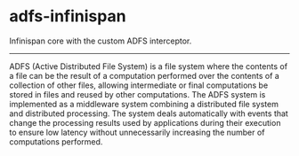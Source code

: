 adfs-infinispan
================

Infinispan core with the custom ADFS interceptor.

-----

ADFS (Active Distributed File System) is a file system where the contents of a file can be the result of a computation performed over the contents of a collection of other files, allowing intermediate or final computations be stored in files and reused by other computations. The ADFS system is implemented as a middleware system combining a distributed file system and distributed processing. The system deals automatically with events that change the processing results used by applications during their execution to ensure low latency without unnecessarily increasing the number of computations performed.
